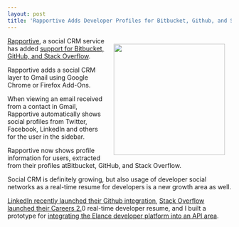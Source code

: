 ```yaml
---
layout: post
title: 'Rapportive Adds Developer Profiles for Bitbucket, Github, and Stack Overflow'
---
```

<img style="padding: 15px;" src="http://kinlane-productions.s3.amazonaws.com/Rapportive.PNG" alt="" width="250" align="right" /><a title="Rapportive" href="http://rapportive.com/">Rapportive</a>, a social CRM service has added <a title="Rapportive support for Bitbucket, Github, and Stack Overflow." href="http://blog.rapportive.com/rapportive-for-developers-bitbucket-github-st">support for Bitbucket, GitHub, and Stack Overflow</a>.<p></p>
Rapportive adds a social CRM layer to Gmail using Google Chrome or Firefox Add-Ons.<p></p>
When viewing an email received from a contact in Gmail, Rapportive automatically shows social profiles from Twitter, Facebook, LinkedIn and others for the user in the sidebar.<p></p>
Rapportive now shows profile information for users, extracted from their profiles atBitbucket, GitHub, and Stack Overflow.<p></p>
Social CRM is definitely growing, but also usage of developer social networks as a real-time resume for developers is a new growth area as well.<p></p>
<a title="LinkedIn recently launched their Github integration" href="http://blog.linkedin.com/2011/03/08/github-linkedin/">LinkedIn recently launched their Github integration</a>, <a title="Stack Overflow Careers 2.0" href="http://www.kinlane.com/2011/02/project-history-in-real-time/">Stack Overflow launched their Careers 2.</a>0 real-time developer resume, and I built a prototype for <a title="Integrating the Elance Developer Platform Into an API Area" href="http://www.kinlane.com/2011/02/achieve-an-api-ecosystem-with-powered-by-elance/">integrating the Elance developer platform into an API area</a>.